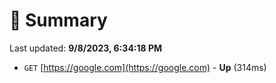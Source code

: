 # 📖 Summary
Last updated: **9/8/2023, 6:34:18 PM**

- `GET` [https://google.com](https://google.com) - **Up** (314ms)

